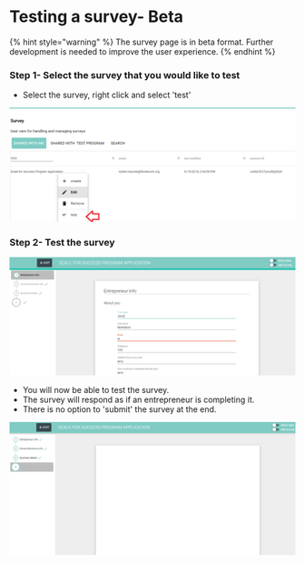 # Testing a survey- Beta

{% hint style="warning" %}
The survey page is in beta format.  Further development is needed to improve the user experience.
{% endhint %}

### Step 1- Select the survey that you would like to test

* Select the survey, right click and select 'test'

![](../../../../.gitbook/assets/image%20%28106%29.png)

### Step 2- Test the survey

![](../../../../.gitbook/assets/image%20%2879%29.png)

* You will now be able to test the survey.
* The survey will respond as if an entrepreneur is completing it.
* There is no option to 'submit' the survey at the end.

![](../../../../.gitbook/assets/image%20%2860%29.png)

### 

